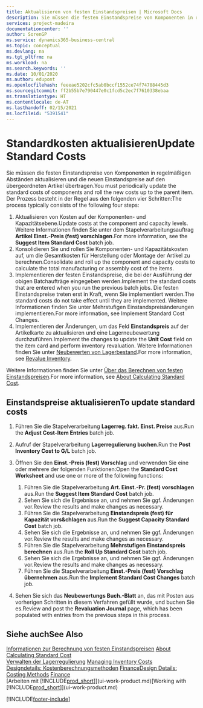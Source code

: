 ```yaml
---
title: Aktualisieren von festen Einstandspreisen | Microsoft Docs
description: Sie müssen die festen Einstandspreise von Komponenten in regelmäßigen Abständen aktualisieren und die neuen Einstandspreise auf den übergeordneten Artikel übertragen.
services: project-madeira
documentationcenter: ''
author: SorenGP
ms.service: dynamics365-business-central
ms.topic: conceptual
ms.devlang: na
ms.tgt_pltfrm: na
ms.workload: na
ms.search.keywords: ''
ms.date: 10/01/2020
ms.author: edupont
ms.openlocfilehash: feeeae5202cfc5ab0bccf1552ce74f74708445d3
ms.sourcegitcommit: ff2b55b7e790447e0c1fcd5c2ec7f7610338ebaa
ms.translationtype: HT
ms.contentlocale: de-AT
ms.lasthandoff: 02/15/2021
ms.locfileid: "5391541"
---
```

# <a name="update-standard-costs"></a><span data-ttu-id="9bd78-103">Standardkosten aktualisieren</span><span class="sxs-lookup"><span data-stu-id="9bd78-103">Update Standard Costs</span></span>
<span data-ttu-id="9bd78-104">Sie müssen die festen Einstandspreise von Komponenten in regelmäßigen Abständen aktualisieren und die neuen Einstandspreise auf den übergeordneten Artikel übertragen.</span><span class="sxs-lookup"><span data-stu-id="9bd78-104">You must periodically update the standard costs of components and roll the new costs up to the parent item.</span></span> <span data-ttu-id="9bd78-105">Der Prozess besteht in der Regel aus den folgenden vier Schritten:</span><span class="sxs-lookup"><span data-stu-id="9bd78-105">The process typically consists of the following four steps:</span></span>  

1.  <span data-ttu-id="9bd78-106">Aktualisieren von Kosten auf der Komponenten- und Kapazitätsebene.</span><span class="sxs-lookup"><span data-stu-id="9bd78-106">Update costs at the component and capacity levels.</span></span> <span data-ttu-id="9bd78-107">Weitere Informationen finden Sie unter dem Stapelverarbeitungsauftrag **Artikel Einst.-Preis (fest) vorschlagen**.</span><span class="sxs-lookup"><span data-stu-id="9bd78-107">For more information, see the **Suggest Item Standard Cost** batch job.</span></span>  
2.  <span data-ttu-id="9bd78-108">Konsolidieren Sie und rollen Sie Komponenten- und Kapazitätskosten auf, um die Gesamtkosten für Herstellung oder Montage der Artikel zu berechnen.</span><span class="sxs-lookup"><span data-stu-id="9bd78-108">Consolidate and roll up the component and capacity costs to calculate the total manufacturing or assembly cost of the items.</span></span>  
3.  <span data-ttu-id="9bd78-109">Implementieren der festen Einstandspreise, die bei der Ausführung der obigen Batchaufträge eingegeben werden.</span><span class="sxs-lookup"><span data-stu-id="9bd78-109">Implement the standard costs that are entered when you run the previous batch jobs.</span></span> <span data-ttu-id="9bd78-110">Die festen Einstandspreise treten erst in Kraft, wenn Sie implementiert werden.</span><span class="sxs-lookup"><span data-stu-id="9bd78-110">The standard costs do not take effect until they are implemented.</span></span> <span data-ttu-id="9bd78-111">Weitere Informationen finden Sie unter Mehrstufigen Einstandspreisänderungen implementieren.</span><span class="sxs-lookup"><span data-stu-id="9bd78-111">For more information, see Implement Standard Cost Changes.</span></span>  
4.  <span data-ttu-id="9bd78-112">Implementieren der Änderungen, um das Feld **Einstandspreis** auf der Artikelkarte zu aktualisieren und eine Lagerneubewertung durchzuführen.</span><span class="sxs-lookup"><span data-stu-id="9bd78-112">Implement the changes to update the **Unit Cost** field on the item card and perform inventory revaluation.</span></span> <span data-ttu-id="9bd78-113">Weitere Informationen finden Sie unter [Neubewerten von Lagerbestand](inventory-how-revalue-inventory.md).</span><span class="sxs-lookup"><span data-stu-id="9bd78-113">For more information, see [Revalue Inventory](inventory-how-revalue-inventory.md).</span></span>  

<span data-ttu-id="9bd78-114">Weitere Informationen finden Sie unter [Über das Berechnen von festen Einstandspreisen](finance-about-calculating-standard-cost.md).</span><span class="sxs-lookup"><span data-stu-id="9bd78-114">For more information, see [About Calculating Standard Cost](finance-about-calculating-standard-cost.md).</span></span>  
## <a name="to-update-standard-costs"></a><span data-ttu-id="9bd78-115">Einstandspreise aktualisieren</span><span class="sxs-lookup"><span data-stu-id="9bd78-115">To update standard costs</span></span>  
1.  <span data-ttu-id="9bd78-116">Führen Sie die Stapelverarbeitung **Lagerreg. fakt. Einst. Preise** aus.</span><span class="sxs-lookup"><span data-stu-id="9bd78-116">Run the **Adjust Cost-Item Entries** batch job.</span></span>  
2.  <span data-ttu-id="9bd78-117">Aufruf der Stapelverarbeitung **Lagerregulierung buchen**.</span><span class="sxs-lookup"><span data-stu-id="9bd78-117">Run the **Post Inventory Cost to G/L** batch job.</span></span>  
3.  <span data-ttu-id="9bd78-118">Öffnen Sie den **Einst.-Preis (fest) Vorschlag** und verwenden Sie eine oder mehrere der folgenden Funktionen:</span><span class="sxs-lookup"><span data-stu-id="9bd78-118">Open the **Standard Cost Worksheet** and use one or more of the following functions:</span></span>  

    1.  <span data-ttu-id="9bd78-119">Führen Sie die Stapelverarbeitung **Art. Einst.-Pr. (fest) vorschlagen** aus.</span><span class="sxs-lookup"><span data-stu-id="9bd78-119">Run the **Suggest Item Standard Cost** batch job.</span></span>  
    2.  <span data-ttu-id="9bd78-120">Sehen Sie sich die Ergebnisse an, und nehmen Sie ggf. Änderungen vor.</span><span class="sxs-lookup"><span data-stu-id="9bd78-120">Review the results and make changes as necessary.</span></span>  
    3.  <span data-ttu-id="9bd78-121">Führen Sie die Stapelverarbeitung **Einstandspreis (fest) für Kapazität vors&chlagen** aus.</span><span class="sxs-lookup"><span data-stu-id="9bd78-121">Run the **Suggest Capacity Standard Cost** batch job.</span></span>  
    4.  <span data-ttu-id="9bd78-122">Sehen Sie sich die Ergebnisse an, und nehmen Sie ggf. Änderungen vor.</span><span class="sxs-lookup"><span data-stu-id="9bd78-122">Review the results and make changes as necessary.</span></span>
    5. <span data-ttu-id="9bd78-123">Führen Sie die Stapelverarbeitung **Mehrstufigen Einstandspreis berechnen** aus.</span><span class="sxs-lookup"><span data-stu-id="9bd78-123">Run the **Roll Up Standard Cost** batch job.</span></span>
    6.  <span data-ttu-id="9bd78-124">Sehen Sie sich die Ergebnisse an, und nehmen Sie ggf. Änderungen vor.</span><span class="sxs-lookup"><span data-stu-id="9bd78-124">Review the results and make changes as necessary.</span></span>
    7.  <span data-ttu-id="9bd78-125">Führen Sie die Stapelverarbeitung **Einst.-Preis (fest) Vorschlag übernehmen** aus.</span><span class="sxs-lookup"><span data-stu-id="9bd78-125">Run the **Implement Standard Cost Changes** batch job.</span></span>  
4.  <span data-ttu-id="9bd78-126">Sehen Sie sich das  **Neubewertungs Buch.-Blatt** an, das mit Posten aus vorherigen Schritten in diesem Verfahren gefüllt wurde, und buchen Sie es.</span><span class="sxs-lookup"><span data-stu-id="9bd78-126">Review and post the **Revaluation Journal** page, which has been populated with entries from the previous steps in this process.</span></span>  

## <a name="see-also"></a><span data-ttu-id="9bd78-127">Siehe auch</span><span class="sxs-lookup"><span data-stu-id="9bd78-127">See Also</span></span>  
 <span data-ttu-id="9bd78-128">[Informationen zur Berechnung von festen Einstandspreisen](finance-about-calculating-standard-cost.md) </span><span class="sxs-lookup"><span data-stu-id="9bd78-128">[About Calculating Standard Cost](finance-about-calculating-standard-cost.md) </span></span>  
 <span data-ttu-id="9bd78-129">[Verwalten der Lagerregulierung](finance-manage-inventory-costs.md) </span><span class="sxs-lookup"><span data-stu-id="9bd78-129">[Managing Inventory Costs](finance-manage-inventory-costs.md) </span></span>  
 <span data-ttu-id="9bd78-130">[Designdetails: Kostenberechnungsmethoden](design-details-costing-methods.md) [Finance](finance.md)</span><span class="sxs-lookup"><span data-stu-id="9bd78-130">[Design Details: Costing Methods](design-details-costing-methods.md) [Finance](finance.md)</span></span>  
 <span data-ttu-id="9bd78-131">[Arbeiten mit [!INCLUDE[prod_short](includes/prod_short.md)]](ui-work-product.md)</span><span class="sxs-lookup"><span data-stu-id="9bd78-131">[Working with [!INCLUDE[prod_short](includes/prod_short.md)]](ui-work-product.md)</span></span>  


[!INCLUDE[footer-include](includes/footer-banner.md)]